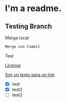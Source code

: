 # I'm a readme.

## Testing Branch

Merge local

```bash
Merge con Commit

```

Test

[License](LICENSE)

[Soy un texto para un link](www.google.com)

 - [X] test
 - [x] test2
 - [ ] test2